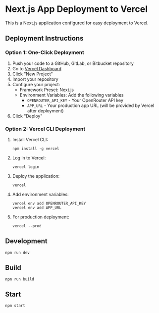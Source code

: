 # Next.js App Deployment to Vercel

This is a Next.js application configured for easy deployment to Vercel.

## Deployment Instructions

### Option 1: One-Click Deployment

1. Push your code to a GitHub, GitLab, or Bitbucket repository
2. Go to [Vercel Dashboard](https://vercel.com/dashboard)
3. Click "New Project"
4. Import your repository
5. Configure your project:
   - Framework Preset: Next.js
   - Environment Variables: Add the following variables
     - `OPENROUTER_API_KEY` - Your OpenRouter API key
     - `APP_URL` - Your production app URL (will be provided by Vercel after deployment)
6. Click "Deploy"

### Option 2: Vercel CLI Deployment

1. Install Vercel CLI:

   ```
   npm install -g vercel
   ```

2. Log in to Vercel:

   ```
   vercel login
   ```

3. Deploy the application:

   ```
   vercel
   ```

4. Add environment variables:

   ```
   vercel env add OPENROUTER_API_KEY
   vercel env add APP_URL
   ```

5. For production deployment:
   ```
   vercel --prod
   ```

## Development

```
npm run dev
```

## Build

```
npm run build
```

## Start

```
npm start
```
